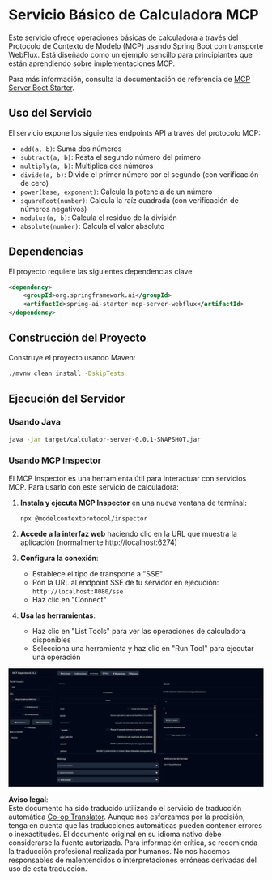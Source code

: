 <!--
CO_OP_TRANSLATOR_METADATA:
{
  "original_hash": "ed9cab32cc67c12d8969b407aa47100a",
  "translation_date": "2025-07-13T17:51:41+00:00",
  "source_file": "03-GettingStarted/01-first-server/solution/java/README.md",
  "language_code": "es"
}
-->
# Servicio Básico de Calculadora MCP

Este servicio ofrece operaciones básicas de calculadora a través del Protocolo de Contexto de Modelo (MCP) usando Spring Boot con transporte WebFlux. Está diseñado como un ejemplo sencillo para principiantes que están aprendiendo sobre implementaciones MCP.

Para más información, consulta la documentación de referencia de [MCP Server Boot Starter](https://docs.spring.io/spring-ai/reference/api/mcp/mcp-server-boot-starter-docs.html).


## Uso del Servicio

El servicio expone los siguientes endpoints API a través del protocolo MCP:

- `add(a, b)`: Suma dos números
- `subtract(a, b)`: Resta el segundo número del primero
- `multiply(a, b)`: Multiplica dos números
- `divide(a, b)`: Divide el primer número por el segundo (con verificación de cero)
- `power(base, exponent)`: Calcula la potencia de un número
- `squareRoot(number)`: Calcula la raíz cuadrada (con verificación de números negativos)
- `modulus(a, b)`: Calcula el residuo de la división
- `absolute(number)`: Calcula el valor absoluto

## Dependencias

El proyecto requiere las siguientes dependencias clave:

```xml
<dependency>
    <groupId>org.springframework.ai</groupId>
    <artifactId>spring-ai-starter-mcp-server-webflux</artifactId>
</dependency>
```

## Construcción del Proyecto

Construye el proyecto usando Maven:
```bash
./mvnw clean install -DskipTests
```

## Ejecución del Servidor

### Usando Java

```bash
java -jar target/calculator-server-0.0.1-SNAPSHOT.jar
```

### Usando MCP Inspector

El MCP Inspector es una herramienta útil para interactuar con servicios MCP. Para usarlo con este servicio de calculadora:

1. **Instala y ejecuta MCP Inspector** en una nueva ventana de terminal:
   ```bash
   npx @modelcontextprotocol/inspector
   ```

2. **Accede a la interfaz web** haciendo clic en la URL que muestra la aplicación (normalmente http://localhost:6274)

3. **Configura la conexión**:
   - Establece el tipo de transporte a "SSE"
   - Pon la URL al endpoint SSE de tu servidor en ejecución: `http://localhost:8080/sse`
   - Haz clic en "Connect"

4. **Usa las herramientas**:
   - Haz clic en "List Tools" para ver las operaciones de calculadora disponibles
   - Selecciona una herramienta y haz clic en "Run Tool" para ejecutar una operación

![Captura de pantalla de MCP Inspector](../../../../../../translated_images/tool.40e180a7b0d0fe2067cf96435532b01f63f7f8619d6b0132355a04b426b669ac.es.png)

**Aviso legal**:  
Este documento ha sido traducido utilizando el servicio de traducción automática [Co-op Translator](https://github.com/Azure/co-op-translator). Aunque nos esforzamos por la precisión, tenga en cuenta que las traducciones automáticas pueden contener errores o inexactitudes. El documento original en su idioma nativo debe considerarse la fuente autorizada. Para información crítica, se recomienda la traducción profesional realizada por humanos. No nos hacemos responsables de malentendidos o interpretaciones erróneas derivadas del uso de esta traducción.